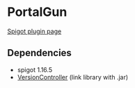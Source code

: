 # PortalGun
[Spigot plugin page](https://www.spigotmc.org/resources/portalgun-1-8-1-16.44746/)

## Dependencies
- spigot 1.16.5
- [VersionController](https://github.com/rogermiranda1000/Spigot-VersionController) (link library with .jar)